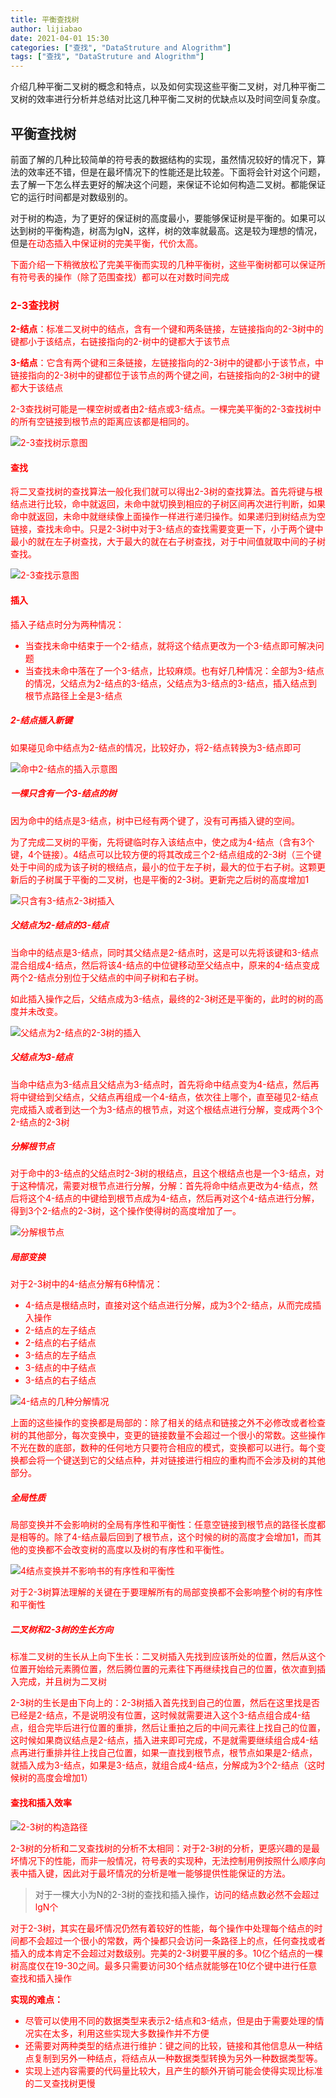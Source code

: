 ```yaml
---
title: 平衡查找树
author: lijiabao
date: 2021-04-01 15:30
categories: ["查找", "DataStruture and Alogrithm"]
tags: ["查找", "DataStruture and Alogrithm"]
---
```


介绍几种平衡二叉树的概念和特点，以及如何实现这些平衡二叉树，对几种平衡二叉树的效率进行分析并总结对比这几种平衡二叉树的优缺点以及时间空间复杂度。

## 平衡查找树

前面了解的几种比较简单的符号表的数据结构的实现，虽然情况较好的情况下，算法的效率还不错，但是在最坏情况下的性能还是比较差。下面将会针对这个问题，去了解一下怎么样去更好的解决这个问题，来保证不论如何构造二叉树。都能保证它的运行时间都是对数级别的。

对于树的构造，为了更好的保证树的高度最小，要能够保证树是平衡的。如果可以达到树的平衡构造，树高为lgN，这样，树的效率就最高。这是较为理想的情况，但是<font color='red'>在动态插入中保证树的完美平衡，代价太高。

下面介绍一下稍微放松了完美平衡而实现的几种平衡树，这些平衡树都可以保证所有符号表的操作（除了范围查找）都可以在对数时间完成

### 2-3查找树

**2-结点**：标准二叉树中的结点，含有一个键和两条链接，左链接指向的2-3树中的键都小于该结点，右链接指向的2-树中的键都大于该节点

**3-结点**：它含有两个键和三条链接，左链接指向的2-3树中的键都小于该节点，中链接指向的2-3树中的键都位于该节点的两个键之间，右链接指向的2-3树中的键都大于该结点

2-3查找树可能是一棵空树或者由2-结点或3-结点。一棵完美平衡的2-3查找树中的所有空链接到根节点的距离应该都是相同的。

![2-3查找树示意图](https://cdn.jsdelivr.net/gh/li-jiabao/NoteImg@main/img/2-3%E6%9F%A5%E6%89%BE%E6%A0%91%E7%A4%BA%E6%84%8F%E5%9B%BE.png)

#### 查找

将二叉查找树的查找算法一般化我们就可以得出2-3树的查找算法。首先将键与根结点进行比较，命中就返回，未命中就切换到相应的子树区间再次进行判断，如果命中就返回，未命中就继续像上面操作一样进行递归操作。如果递归到树结点为空链接，查找未命中。只是2-3树中对于3-结点的查找需要变更一下，小于两个键中最小的就在左子树查找，大于最大的就在右子树查找，对于中间值就取中间的子树查找。

![2-3查找示意图](https://cdn.jsdelivr.net/gh/li-jiabao/NoteImg@main/img/2-3%E6%A0%91%E6%9F%A5%E6%89%BE%E7%A4%BA%E6%84%8F%E5%9B%BE.png)

#### 插入

插入子结点时分为两种情况：

- 当查找未命中结束于一个2-结点，就将这个结点更改为一个3-结点即可解决问题
- 当查找未命中落在了一个3-结点，比较麻烦。也有好几种情况：全部为3-结点的情况，父结点为2-结点的3-结点，父结点为3-结点的3-结点，插入结点到根节点路径上全是3-结点

##### 2-结点插入新键

如果碰见命中结点为2-结点的情况，比较好办，将2-结点转换为3-结点即可

![命中2-结点的插入示意图](https://cdn.jsdelivr.net/gh/li-jiabao/NoteImg@main/img/2-3%E6%8F%92%E5%85%A5%E4%B9%8B%E5%91%BD%E4%B8%AD2-%E7%BB%93%E7%82%B9.png)

##### 一棵只含有一个3-结点的树

因为命中的结点是3-结点，树中已经有两个键了，没有可再插入键的空间。

为了完成二叉树的平衡，先将键临时存入该结点中，使之成为4-结点（含有3个键，4个链接）。4结点可以比较方便的将其改成三个2-结点组成的2-3树（三个键处于中间的成为该子树的根结点，最小的位于左子树，最大的位于右子树。这颗更新后的子树属于平衡的二叉树，也是平衡的2-3树。更新完之后树的高度增加1

![只含有3-结点2-3树插入](https://cdn.jsdelivr.net/gh/li-jiabao/NoteImg@main/img/%E5%8F%AA%E5%90%AB%E6%9C%893-%E7%BB%93%E7%82%B9%E7%9A%842-3%E6%A0%91%E6%8F%92%E5%85%A5.png)

##### 父结点为2-结点的3-结点

当命中的结点是3-结点，同时其父结点是2-结点时，这是可以先将该键和3-结点混合组成4-结点，然后将该4-结点的中位键移动至父结点中，原来的4-结点变成两个2-结点分别位于父结点的中间子树和右子树。

如此插入操作之后，父结点成为3-结点，最终的2-3树还是平衡的，此时的树的高度并未改变。

![父结点为2-结点的2-3树的插入](https://cdn.jsdelivr.net/gh/li-jiabao/NoteImg@main/img/%E7%88%B6%E7%BB%93%E7%82%B9%E4%B8%BA2-%E7%BB%93%E7%82%B9%E7%9A%842-3%E6%A0%91%E6%8F%92%E5%85%A5.png)

##### 父结点为3-结点

当命中结点为3-结点且父结点为3-结点时，首先将命中结点变为4-结点，然后再将中键给到父结点，父结点再组成一个4-结点，依次往上哪个，直至碰见2-结点完成插入或者到达一个为3-结点的根节点，对这个根结点进行分解，变成两个3个2-结点的2-3树

##### 分解根节点

对于命中的3-结点的父结点时2-3树的根结点，且这个根结点也是一个3-结点，对于这种情况，需要对根节点进行分解，分解：首先将命中结点更改为4-结点，然后将这个4-结点的中键给到根节点成为4-结点，然后再对这个4-结点进行分解，得到3个2-结点的2-3树，这个操作使得树的高度增加了一。

![分解根节点](https://cdn.jsdelivr.net/gh/li-jiabao/NoteImg@main/img/%E5%88%86%E8%A7%A3%E6%A0%B9%E8%8A%82%E7%82%B9%E6%8F%92%E5%85%A5%E5%92%8C3-%E7%88%B6%E7%BB%93%E7%82%B9%E7%9A%843-%E7%BB%93%E7%82%B9%E6%8F%92%E5%85%A5.png)

##### 局部变换

对于2-3树中的4-结点分解有6种情况：

- 4-结点是根结点时，直接对这个结点进行分解，成为3个2-结点，从而完成插入操作
- 2-结点的左子结点
- 2-结点的右子结点
- 3-结点的左子结点
- 3-结点的中子结点
- 3-结点的右子结点

![4-结点的几种分解情况](https://cdn.jsdelivr.net/gh/li-jiabao/NoteImg@main/img/2-3%E6%A0%91%E7%9A%84%E5%AF%B9%E4%BA%8E4-%E7%BB%93%E7%82%B9%E5%88%86%E8%A7%A3%E6%83%85%E5%86%B5%E6%B1%87%E6%80%BB.png)

上面的这些操作的变换都是局部的：除了相关的结点和链接之外不必修改或者检查树的其他部分，每次变换中，变更的链接数量不会超过一个很小的常数。这些操作不光在数的底部，数种的任何地方只要符合相应的模式，变换都可以进行。每个变换都会将一个键送到它的父结点种，并对链接进行相应的重构而不会涉及树的其他部分。

##### 全局性质

局部变换并不会影响树的全局有序性和平衡性：任意空链接到根节点的路径长度都是相等的。除了4-结点最后回到了根节点，这个时候的树的高度才会增加1，而其他的变换都不会改变树的高度以及树的有序性和平衡性。

![4结点变换并不影响书的有序性和平衡性](https://cdn.jsdelivr.net/gh/li-jiabao/NoteImg@main/img/4-%E7%BB%93%E7%82%B9%E5%88%86%E8%A7%A3.png)

<font color='red'>对于2-3树算法理解的关键在于要理解所有的局部变换都不会影响整个树的有序性和平衡性</font>

##### 二叉树和2-3树的生长方向

<font color='red'>标准二叉树的生长从上向下生长</font>：二叉树插入先找到应该所处的位置，然后从这个位置开始给元素腾位置，然后腾位置的元素往下再继续找自己的位置，依次直到插入完成，并且树为二叉树

<font color='red'>2-3树的生长是由下向上的</font>：2-3树插入首先找到自己的位置，然后在这里找是否已经是2-结点，不是说明没有位置，这时候就需要进入这个3-结点组合成4-结点，组合完毕后进行位置的重排，然后让重拍之后的中间元素往上找自己的位置，这时候如果商议结点是2-结点，插入进来即可完成，不是就需要继续组合成4-结点再进行重排并往上找自己位置，如果一直找到根节点，根节点如果是2-结点，就插入成为3-结点，如果是3-结点，就组合成4-结点，分解成为3个2-结点（这时候树的高度会增加1）

#### 查找和插入效率

![2-3树的构造路径](https://cdn.jsdelivr.net/gh/li-jiabao/NoteImg@main/img/2-3%E6%A0%91%E7%9A%84%E6%9E%84%E9%80%A0%E8%B7%AF%E5%BE%84.png)

2-3树的分析和二叉查找树的分析不太相同：对于2-3树的分析，更感兴趣的是最坏情况下的性能，而非一般情况，符号表的实现种，无法控制用例按照什么顺序向表中插入键，因此对于最坏情况的分析是唯一能够提供性能保证的方法。

> 对于一棵大小为N的2-3树的查找和插入操作，<font color='red'>访问的结点数必然不会超过lgN个</font>

对于2-3树，其实在最坏情况仍然有着较好的性能，每个操作中处理每个结点的时间都不会超过一个很小的常数，两个操都只会访问一条路径上的点，<font color='red'>任何查找或者插入的成本肯定不会超过对数级别</font>。完美的2-3树要平展的多。<font color='red'>10亿个结点的一棵树高度仅在19-30之间</font>。最多只需要访问30个结点就能够在10亿个键中进行任意查找和插入操作

<font color='red'>**实现的难点：**</font>

- 尽管可以使用不同的数据类型来表示2-结点和3-结点，但是由于需要处理的情况实在太多，利用这些实现大多数操作并不方便
- 还需要对两种类型的结点进行维护：键之间的比较，链接和其他信息从一种结点复制到另外一种结点，将结点从一种数据类型转换为另外一种数据类型等。
- 实现上述内容需要的代码量比较大，且产生的额外开销可能会使得实现比标准的二叉查找树更慢

